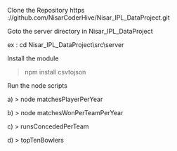 Clone the Repository https ://github.com/NisarCoderHive/Nisar_IPL_DataProject.git

Goto the  server  directory in Nisar_IPL_DataProject

ex : cd Nisar_IPL_DataProject\src\server

Install the module

> npm install csvtojson

Run the node scripts 

 a) > node matchesPlayerPerYear
 
 b) > node matchesWonPerTeamPerYear
 

 c) > runsConcededPerTeam
 
 d) > topTenBowlers



